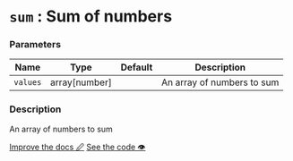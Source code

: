 <!--- Generated documentation. Do not edit! -->

# `sum` : Sum of numbers

### Parameters

Name | Type | Default | Description
---- | ---- | ------- | -----------
`values` | array[number] |  |An array of numbers to sum


### Description

An array of numbers to sum

<p class="tools">
  <a class="edit button" href="https://github.com/stencila/libcore/edit/master/defs/sum.fun.txt" target="_blank">Improve the docs 🖉</a>
  <a class="code button" href="https://github.com/stencila/libcore/blob/master/js/src/sum.js" target="_blank">See the code 👁</a>
</p>
